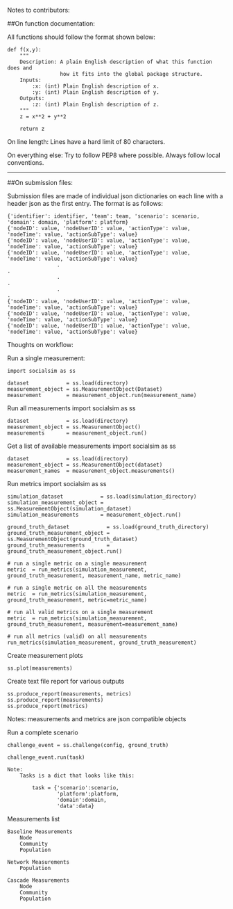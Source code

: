 Notes to contributors:

##On function documentation:

All functions should follow the format shown below:

    def f(x,y):
        """
        Description: A plain English description of what this function does and
                     how it fits into the global package structure.
        Inputs:
            :x: (int) Plain English description of x.
            :y: (int) Plain English description of y.
        Outputs:
            :z: (int) Plain English description of z.
        """
        z = x**2 + y**2

        return z

On line length: Lines have a hard limit of 80 characters.

On everything else: Try to follow PEP8 where possible. Always follow local
conventions.

_______________________________________________________________________________

##On submission files:

Submission files are made of individual json dictionaries on each line with a
header json as the first entry. The format is as follows:

    {'identifier': identifier, 'team': team, 'scenario': scenario, 'domain': domain, 'platform': platform}
    {'nodeID': value, 'nodeUserID': value, 'actionType': value, 'nodeTime': value, 'actionSubType': value}
    {'nodeID': value, 'nodeUserID': value, 'actionType': value, 'nodeTime': value, 'actionSubType': value}
    {'nodeID': value, 'nodeUserID': value, 'actionType': value, 'nodeTime': value, 'actionSubType': value}
                    .                                                               .
                    .                                                               .
                    .                                                               .
    {'nodeID': value, 'nodeUserID': value, 'actionType': value, 'nodeTime': value, 'actionSubType': value}
    {'nodeID': value, 'nodeUserID': value, 'actionType': value, 'nodeTime': value, 'actionSubType': value}
    {'nodeID': value, 'nodeUserID': value, 'actionType': value, 'nodeTime': value, 'actionSubType': value}


Thoughts on workflow:

Run a single measurement:

    import socialsim as ss

    dataset            = ss.load(directory)
    measurement_object = ss.MeasurementObject(Dataset)
    measurement        = measurement_object.run(measurement_name)

Run all measurements
    import socialsim as ss

    dataset            = ss.load(directory)
    measurement_object = ss.MeasurementObject()
    measurements       = measurement_object.run()

Get a list of available measurements
    import socialsim as ss

    dataset            = ss.load(directory)
    measurement_object = ss.MeasurementObject(dataset)
    measurement_names  = measurement_object.measurements()

Run metrics
    import socialsim as ss

    simulation_dataset            = ss.load(simulation_directory)
    simulation_measurement_object = ss.MeasurementObject(simulation_dataset)
    simulation_measurements       = measurement_object.run()

    ground_truth_dataset            = ss.load(ground_truth_directory)
    ground_truth_measurement_object = ss.MeasurementObject(ground_truth_dataset)
    ground_truth_measurements       = ground_truth_measurement_object.run()

    # run a single metric on a single measurement
    metric  = run_metrics(simulation_measurement, ground_truth_measurement, measurement_name, metric_name)

    # run a single metric on all the measurements
    metric  = run_metrics(simulation_measurement, ground_truth_measurement, metric=metric_name)

    # run all valid metrics on a single measurement
    metric  = run_metrics(simulation_measurement, ground_truth_measurement, measurement=measurement_name)

    # run all metrics (valid) on all measurements
    run_metrics(simulation_measurement, ground_truth_measurement)

Create measurement plots

    ss.plot(measurements)

Create text file report for various outputs

    ss.produce_report(measurements, metrics)
    ss.produce_report(measurements)
    ss.produce_report(metrics)

Notes:
    measurements and metrics are json compatible objects

Run a complete scenario

    challenge_event = ss.challenge(config, ground_truth)

    challenge_event.run(task)

    Note:
        Tasks is a dict that looks like this:

            task = {'scenario':scenario,
                    'platform':platform,
                    'domain':domain,
                    'data':data}

Measurements list

    Baseline Measurements
        Node
        Community
        Population

    Network Measurements
        Population

    Cascade Measurements
        Node
        Community
        Population
